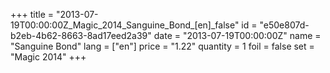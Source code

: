 +++
title = "2013-07-19T00:00:00Z_Magic_2014_Sanguine_Bond_[en]_false"
id = "e50e807d-b2eb-4b62-8663-8ad17eed2a39"
date = "2013-07-19T00:00:00Z"
name = "Sanguine Bond"
lang = ["en"]
price = "1.22"
quantity = 1
foil = false
set = "Magic 2014"
+++
